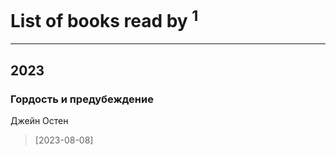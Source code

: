 # List of books read by [](https://plus.google.com/u/0/115449516373977572535/)<sup>1</sup>
---

## 2023

### Гордость и предубеждение
Джейн Остен
> [2023-08-08] 



